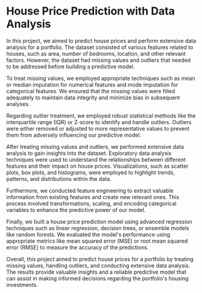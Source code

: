 # House Price Prediction with Data Analysis

In this project, we aimed to predict house prices and perform extensive data analysis for a portfolio. The dataset consisted of various features related to houses, such as area, number of bedrooms, location, and other relevant factors. However, the dataset had missing values and outliers that needed to be addressed before building a predictive model.

To treat missing values, we employed appropriate techniques such as mean or median imputation for numerical features and mode imputation for categorical features. We ensured that the missing values were filled adequately to maintain data integrity and minimize bias in subsequent analyses.

Regarding outlier treatment, we employed robust statistical methods like the interquartile range (IQR) or Z-score to identify and handle outliers. Outliers were either removed or adjusted to more representative values to prevent them from adversely influencing our predictive model.

After treating missing values and outliers, we performed extensive data analysis to gain insights into the dataset. Exploratory data analysis techniques were used to understand the relationships between different features and their impact on house prices. Visualizations, such as scatter plots, box plots, and histograms, were employed to highlight trends, patterns, and distributions within the data.

Furthermore, we conducted feature engineering to extract valuable information from existing features and create new relevant ones. This process involved transformations, scaling, and encoding categorical variables to enhance the predictive power of our model.

Finally, we built a house price prediction model using advanced regression techniques such as linear regression, decision trees, or ensemble models like random forests. We evaluated the model's performance using appropriate metrics like mean squared error (MSE) or root mean squared error (RMSE) to measure the accuracy of the predictions.

Overall, this project aimed to predict house prices for a portfolio by treating missing values, handling outliers, and conducting extensive data analysis. The results provide valuable insights and a reliable predictive model that can assist in making informed decisions regarding the portfolio's housing investments.
